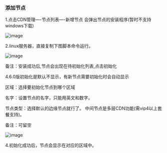 ### 添加节点

1.点击CDN管理—-节点列表—-新增节点 会弹出节点的安装程序(暂时不支持windows下载)

![image](https://user-images.githubusercontent.com/90588289/135216279-35dce61e-18b4-45b6-9057-3a0bac4f564d.png)


2.linux服务器，直接复制下图脚本命令运行。

![image](https://user-images.githubusercontent.com/90588289/133737876-f798feb6-3a0c-4e78-83b8-3855e565fe60.png)

备注：安装成功后,节点会出现在待初始化列表,点击初始化

4.6.0版初始化是默认不显示，有新节点需要初始化时会自动显示

区域：选择要初始化节点到哪个区域

名字：设置节点的名字，只能用英文和数字。

节点类型：选择默认的边缘节点就行了。 中间节点是多层CDN功能(需vip4以上套餐支持)。

备注：可留空

![image](https://user-images.githubusercontent.com/90588289/133737892-0633d93c-4e55-498a-a499-240dfa6cb912.png)

4.初始化成功后，节点会显示在对应的区域中。
